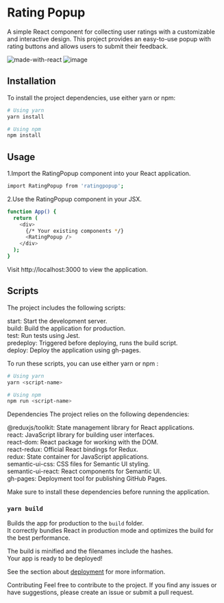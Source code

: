 # Rating Popup

A simple React component for collecting user ratings with a customizable and interactive design. This project provides an easy-to-use popup with rating buttons and allows users to submit their feedback.

![made-with-react](https://img.shields.io/badge/-ReactJs-61DAFB?style=for-the-badge&logo=react&logoColor=FFFFFF)
![image](https://img.shields.io/badge/Tailwind_CSS-38B2AC?style=for-the-badge&logo=tailwind-css&logoColor=white)


## Installation

To install the project dependencies, use either yarn or npm:

```bash
# Using yarn
yarn install

# Using npm
npm install
```

## Usage

1.Import the RatingPopup component into your React application.

```bash
import RatingPopup from 'ratingpopup';
```

2.Use the RatingPopup component in your JSX.

```bash
function App() {
  return (
    <div>
      {/* Your existing components */}
      <RatingPopup />
    </div>
  );
}
```

Visit http://localhost:3000 to view the application.

## Scripts

The project includes the following scripts:

start: Start the development server.<br>
build: Build the application for production.<br>
test: Run tests using Jest.<br>
predeploy: Triggered before deploying, runs the build script.<br>
deploy: Deploy the application using gh-pages.<br>

To run these scripts, you can use either yarn or npm :

```bash
# Using yarn
yarn <script-name>

# Using npm
npm run <script-name>
```

Dependencies
The project relies on the following dependencies:

@reduxjs/toolkit: State management library for React applications.<br>
react: JavaScript library for building user interfaces.<br>
react-dom: React package for working with the DOM.<br>
react-redux: Official React bindings for Redux.<br>
redux: State container for JavaScript applications.<br>
semantic-ui-css: CSS files for Semantic UI styling.<br>
semantic-ui-react: React components for Semantic UI.<br>
gh-pages: Deployment tool for publishing GitHub Pages.<br>

Make sure to install these dependencies before running the application.

### `yarn build`

Builds the app for production to the `build` folder.\
It correctly bundles React in production mode and optimizes the build for the best performance.

The build is minified and the filenames include the hashes.\
Your app is ready to be deployed!

See the section about [deployment](https://facebook.github.io/create-react-app/docs/deployment) for more information.



Contributing
Feel free to contribute to the project. If you find any issues or have suggestions, please create an issue or submit a pull request.

